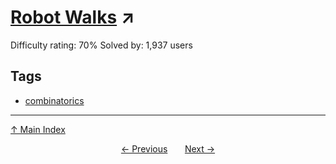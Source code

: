 # [Robot Walks](https://projecteuler.net/problem=208) ↗️

Difficulty rating: 70%
Solved by: 1,937 users
## Tags

- [combinatorics](../tags/combinatorics.md)



---

[↑ Main Index](../README.md)


<div align=center><a href='207.md'>← Previous</a> &nbsp;&nbsp; &nbsp;&nbsp;  <a href='209.md'>Next →</a></div>
